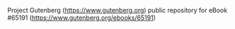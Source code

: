 Project Gutenberg (https://www.gutenberg.org) public repository for
eBook #65191 (https://www.gutenberg.org/ebooks/65191)
